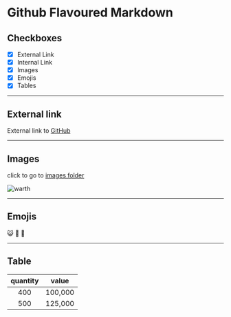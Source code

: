 # Github Flavoured Markdown

## Checkboxes

- [x] External Link
- [x] Internal Link
- [x] Images
- [x] Emojis
- [x] Tables

---
## External link

External link to [GitHub](https://help.github.com/en)

---
## Images

click to go to [images folder](/Pictures)

![warth](https://user-images.githubusercontent.com/99728247/154974665-4dc91c2d-ae63-42d8-b8a5-a4ec88a8191b.jpeg)

---
## Emojis

:smiley_cat:
:see_no_evil:
:panda_face:

---
## Table

|**quantity**|**value**   |
|:----------:|:----------:|
|400         |100,000     |
|500         |125,000     |



